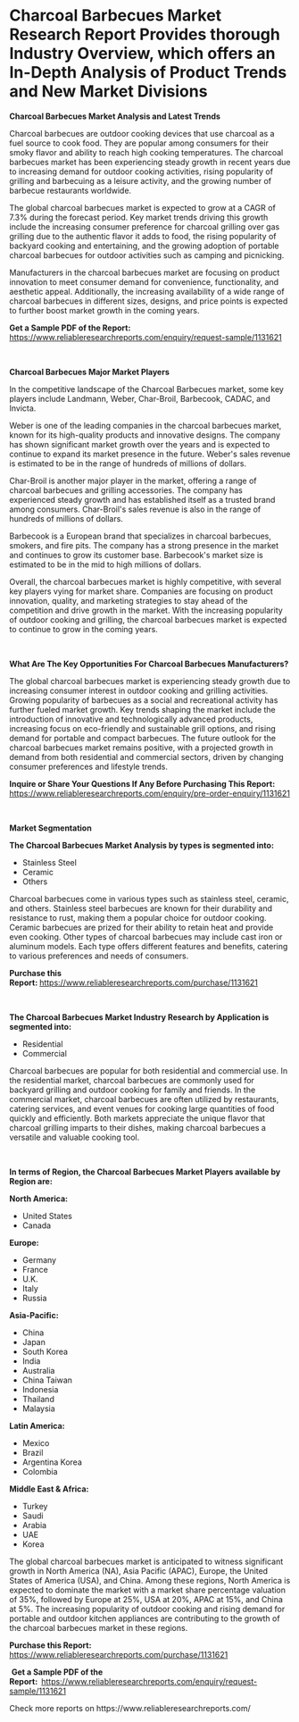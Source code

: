 <p><h1>Charcoal Barbecues Market Research Report Provides thorough Industry Overview, which offers an In-Depth Analysis of Product Trends and New Market Divisions</h1></p><p><strong>Charcoal Barbecues Market Analysis and Latest Trends</strong></p>
<p><p>Charcoal barbecues are outdoor cooking devices that use charcoal as a fuel source to cook food. They are popular among consumers for their smoky flavor and ability to reach high cooking temperatures. The charcoal barbecues market has been experiencing steady growth in recent years due to increasing demand for outdoor cooking activities, rising popularity of grilling and barbecuing as a leisure activity, and the growing number of barbecue restaurants worldwide.</p><p>The global charcoal barbecues market is expected to grow at a CAGR of 7.3% during the forecast period. Key market trends driving this growth include the increasing consumer preference for charcoal grilling over gas grilling due to the authentic flavor it adds to food, the rising popularity of backyard cooking and entertaining, and the growing adoption of portable charcoal barbecues for outdoor activities such as camping and picnicking.</p><p>Manufacturers in the charcoal barbecues market are focusing on product innovation to meet consumer demand for convenience, functionality, and aesthetic appeal. Additionally, the increasing availability of a wide range of charcoal barbecues in different sizes, designs, and price points is expected to further boost market growth in the coming years.</p></p>
<p><strong>Get a Sample PDF of the Report:&nbsp;</strong> <a href="https://www.reliableresearchreports.com/enquiry/request-sample/1131621">https://www.reliableresearchreports.com/enquiry/request-sample/1131621</a></p>
<p>&nbsp;</p>
<p><strong>Charcoal Barbecues Major Market Players</strong></p>
<p><p>In the competitive landscape of the Charcoal Barbecues market, some key players include Landmann, Weber, Char-Broil, Barbecook, CADAC, and Invicta. </p><p>Weber is one of the leading companies in the charcoal barbecues market, known for its high-quality products and innovative designs. The company has shown significant market growth over the years and is expected to continue to expand its market presence in the future. Weber's sales revenue is estimated to be in the range of hundreds of millions of dollars.</p><p>Char-Broil is another major player in the market, offering a range of charcoal barbecues and grilling accessories. The company has experienced steady growth and has established itself as a trusted brand among consumers. Char-Broil's sales revenue is also in the range of hundreds of millions of dollars.</p><p>Barbecook is a European brand that specializes in charcoal barbecues, smokers, and fire pits. The company has a strong presence in the market and continues to grow its customer base. Barbecook's market size is estimated to be in the mid to high millions of dollars.</p><p>Overall, the charcoal barbecues market is highly competitive, with several key players vying for market share. Companies are focusing on product innovation, quality, and marketing strategies to stay ahead of the competition and drive growth in the market. With the increasing popularity of outdoor cooking and grilling, the charcoal barbecues market is expected to continue to grow in the coming years.</p></p>
<p>&nbsp;</p>
<p><strong>What Are The Key Opportunities For Charcoal Barbecues Manufacturers?</strong></p>
<p><p>The global charcoal barbecues market is experiencing steady growth due to increasing consumer interest in outdoor cooking and grilling activities. Growing popularity of barbecues as a social and recreational activity has further fueled market growth. Key trends shaping the market include the introduction of innovative and technologically advanced products, increasing focus on eco-friendly and sustainable grill options, and rising demand for portable and compact barbecues. The future outlook for the charcoal barbecues market remains positive, with a projected growth in demand from both residential and commercial sectors, driven by changing consumer preferences and lifestyle trends.</p></p>
<p><strong>Inquire or Share Your Questions If Any Before Purchasing This Report:</strong> <a href="https://www.reliableresearchreports.com/enquiry/pre-order-enquiry/1131621">https://www.reliableresearchreports.com/enquiry/pre-order-enquiry/1131621</a></p>
<p>&nbsp;</p>
<p><strong>Market Segmentation</strong></p>
<p><strong>The Charcoal Barbecues Market Analysis by types is segmented into:</strong></p>
<p><ul><li>Stainless Steel</li><li>Ceramic</li><li>Others</li></ul></p>
<p><p>Charcoal barbecues come in various types such as stainless steel, ceramic, and others. Stainless steel barbecues are known for their durability and resistance to rust, making them a popular choice for outdoor cooking. Ceramic barbecues are prized for their ability to retain heat and provide even cooking. Other types of charcoal barbecues may include cast iron or aluminum models. Each type offers different features and benefits, catering to various preferences and needs of consumers.</p></p>
<p><strong>Purchase this Report:&nbsp;</strong><a href="https://www.reliableresearchreports.com/purchase/1131621">https://www.reliableresearchreports.com/purchase/1131621</a></p>
<p>&nbsp;</p>
<p><strong>The Charcoal Barbecues Market Industry Research by Application is segmented into:</strong></p>
<p><ul><li>Residential</li><li>Commercial</li></ul></p>
<p><p>Charcoal barbecues are popular for both residential and commercial use. In the residential market, charcoal barbecues are commonly used for backyard grilling and outdoor cooking for family and friends. In the commercial market, charcoal barbecues are often utilized by restaurants, catering services, and event venues for cooking large quantities of food quickly and efficiently. Both markets appreciate the unique flavor that charcoal grilling imparts to their dishes, making charcoal barbecues a versatile and valuable cooking tool.</p></p>
<p>&nbsp;</p>
<p><strong>In terms of Region, the Charcoal Barbecues Market Players available by Region are:</strong></p>
<p>
    <p> <strong> North America: </strong>
        <ul>
            <li>United States</li>
            <li>Canada</li>
        </ul>
        </p> 
    <p> <strong> Europe: </strong>
        <ul>
            <li>Germany</li>
            <li>France</li>
            <li>U.K.</li>
            <li>Italy</li>
            <li>Russia</li>
        </ul>
        </p> 
    <p> <strong> Asia-Pacific: </strong>
        <ul>
            <li>China</li>
            <li>Japan</li>
            <li>South Korea</li>
            <li>India</li>
            <li>Australia</li>
            <li>China Taiwan</li>
            <li>Indonesia</li>
            <li>Thailand</li>
            <li>Malaysia</li>
        </ul>
        </p> 
    <p> <strong> Latin America: </strong>
        <ul>
            <li>Mexico</li>
            <li>Brazil</li>
            <li>Argentina Korea</li>
            <li>Colombia</li>
        </ul>
        </p> 
    <p> <strong> Middle East & Africa: </strong>
        <ul>
            <li>Turkey</li>
            <li>Saudi</li>
            <li>Arabia</li>
            <li>UAE</li>
            <li>Korea</li>
        </ul>
    </p>
    </p>
<p><p>The global charcoal barbecues market is anticipated to witness significant growth in North America (NA), Asia Pacific (APAC), Europe, the United States of America (USA), and China. Among these regions, North America is expected to dominate the market with a market share percentage valuation of 35%, followed by Europe at 25%, USA at 20%, APAC at 15%, and China at 5%. The increasing popularity of outdoor cooking and rising demand for portable and outdoor kitchen appliances are contributing to the growth of the charcoal barbecues market in these regions.</p></p>
<p><strong>Purchase this Report: </strong><a href="https://www.reliableresearchreports.com/purchase/1131621">https://www.reliableresearchreports.com/purchase/1131621</a></p>
<p>&nbsp;<strong>Get a Sample PDF of the Report:&nbsp;&nbsp;</strong><a href="https://www.reliableresearchreports.com/enquiry/request-sample/1131621">https://www.reliableresearchreports.com/enquiry/request-sample/1131621</a></p>
<p><strong></strong></p>
<p>Check more reports on https://www.reliableresearchreports.com/</p>